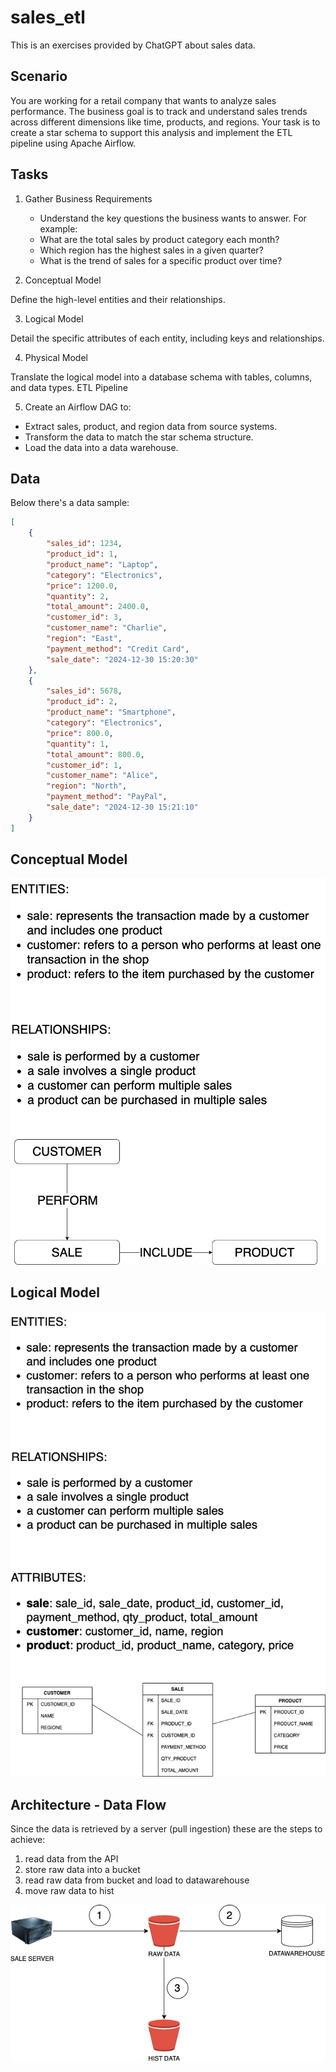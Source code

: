 # sales_etl
This is an exercises provided by ChatGPT about sales data.

## Scenario
You are working for a retail company that wants to analyze sales performance. The business goal is to track and understand sales trends across different dimensions like time, products, and regions. Your task is to create a star schema to support this analysis and implement the ETL pipeline using Apache Airflow.

## Tasks
1. Gather Business Requirements
    - Understand the key questions the business wants to answer. For example:
    - What are the total sales by product category each month?
    - Which region has the highest sales in a given quarter?
    - What is the trend of sales for a specific product over time?

2. Conceptual Model

Define the high-level entities and their relationships.

3. Logical Model

Detail the specific attributes of each entity, including keys and relationships.

4. Physical Model

Translate the logical model into a database schema with tables, columns, and data types.
ETL Pipeline

5. Create an Airflow DAG to:

- Extract sales, product, and region data from source systems.
- Transform the data to match the star schema structure.
- Load the data into a data warehouse.


## Data
Below there's a data sample:
```json
[
    {
        "sales_id": 1234,
        "product_id": 1,
        "product_name": "Laptop",
        "category": "Electronics",
        "price": 1200.0,
        "quantity": 2,
        "total_amount": 2400.0,
        "customer_id": 3,
        "customer_name": "Charlie",
        "region": "East",
        "payment_method": "Credit Card",
        "sale_date": "2024-12-30 15:20:30"
    },
    {
        "sales_id": 5678,
        "product_id": 2,
        "product_name": "Smartphone",
        "category": "Electronics",
        "price": 800.0,
        "quantity": 1,
        "total_amount": 800.0,
        "customer_id": 1,
        "customer_name": "Alice",
        "region": "North",
        "payment_method": "PayPal",
        "sale_date": "2024-12-30 15:21:10"
    }
]
```

## Conceptual Model
![Diagram](documentation/img/conceptual_model.png)

## Logical Model
![Diagram](documentation/img/logical_model.png)

## Architecture - Data Flow
Since the data is retrieved by a server (pull ingestion) these are the steps to achieve:
1. read data from the API
2. store raw data into a bucket
3. read raw data from bucket and load to datawarehouse
4. move raw data to hist

![Diagram](documentation/img/data_flow.png)

